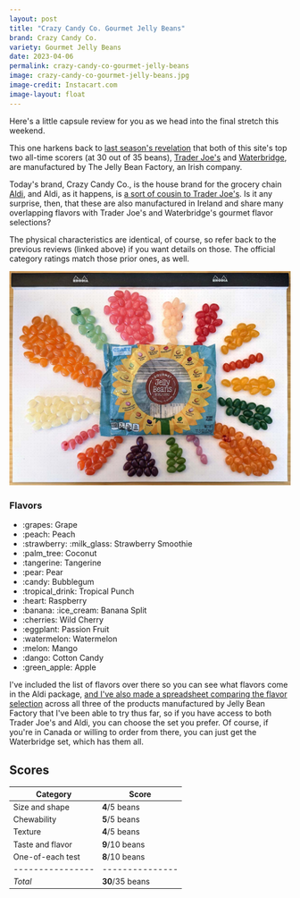 ```yaml
---
layout: post
title: "Crazy Candy Co. Gourmet Jelly Beans"
brand: Crazy Candy Co.
variety: Gourmet Jelly Beans
date: 2023-04-06
permalink: crazy-candy-co-gourmet-jelly-beans
image: crazy-candy-co-gourmet-jelly-beans.jpg
image-credit: Instacart.com
image-layout: float
---
```



Here's a little capsule review for you
as we head into the final stretch this weekend.

This one harkens back to
[last season's revelation](/trader-joes-sour-jelly-beans)
that both of this site's top two all-time scorers (at 30 out of 35 beans),
[Trader Joe's](/trader-joes-gourmet-jelly-beans) and
[Waterbridge](/waterbridge-gourmet-jelly-beans),
are manufactured by The Jelly Bean Factory, an Irish company.

Today's brand, Crazy Candy Co., is the house brand for the grocery chain
[Aldi](https://www.aldi.us/), and Aldi, as it happens, is
[a sort of cousin to Trader Joe's](https://www.tastingtable.com/910536/the-connection-between-trader-joes-and-aldi/).
Is it any surprise, then, that these are also manufactured in Ireland
and share many overlapping flavors with Trader Joe's and Waterbridge's
gourmet flavor selections?

The physical characteristics are identical, of course,
so refer back to the previous reviews (linked above)
if you want details on those.
The official category ratings match those prior ones, as well.

<img src="/static/img/crazy-candy-co_sorted.jpg"
     alt="Crazy Candy Co. Gourmet Jelly Beans, sorted by flavor">

<div class="inset">
    <h3>Flavors</h3>
    <ul class="emoji-list">
        <li>:grapes: Grape</li>
        <li>:peach: Peach</li>
        <li>:strawberry: :milk_glass: Strawberry Smoothie</li>
        <li>:palm_tree: Coconut</li>
        <li>:tangerine: Tangerine</li>
        <li>:pear: Pear</li>
        <li>:candy: Bubblegum</li>
        <li>:tropical_drink: Tropical Punch</li>
        <li>:heart: Raspberry</li>
        <li>:banana: :ice_cream: Banana Split</li>
        <li>:cherries: Wild Cherry</li>
        <li>:eggplant: Passion Fruit</li>
        <li>:watermelon: Watermelon</li>
        <li>:melon: Mango</li>
        <li>:dango: Cotton Candy</li>
        <li>:green_apple: Apple</li>
    </ul>
</div>

I've included the list of flavors over there so you can see
what flavors come in the Aldi package,
[and I've also made a spreadsheet comparing the flavor selection](https://docs.google.com/spreadsheets/d/1Pvb1lt7iOpYJGnKAVaHWvVKVfCcxv3LYNDgetlFVLkA/edit?usp=sharing)
across all three of the products manufactured by Jelly Bean Factory
that I've been able to try thus far,
so if you have access to both Trader Joe's and Aldi,
you can choose the set you prefer.
Of course, if you're in Canada or willing to order from there,
you can just get the Waterbridge set, which has them all.


## Scores

Category         | Score
---------------- | ---------------
Size and shape   | **4**/5 beans
Chewability      | **5**/5 beans
Texture          | **4**/5 beans
Taste and flavor | **9**/10 beans
One-of-each test | **8**/10 beans
---------------- | ---------------
_Total_          | **30**/35 beans
